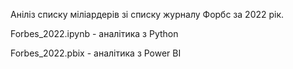 Аніліз списку міліардерів зі списку журналу Форбс за 2022 рік.

Forbes_2022.ipynb - аналітика з Python

Forbes_2022.pbix - аналітика з Power BI
